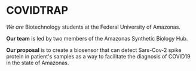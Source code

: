 # COVIDTRAP
  
  _We are_ Biotechnology students at the Federal University of Amazonas. 
  
  **Our team** is led by two members of the Amazonas Synthetic Biology Hub.  
  
  **Our proposal** is to create a biosensor that can detect Sars-Cov-2 spike protein in patient's samples as a way to facilitate the diagnosis of COVID19 in the state of Amazonas.
